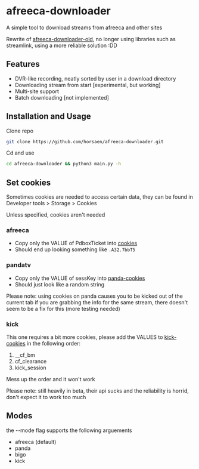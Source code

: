 # afreeca-downloader

A simple tool to download streams from afreeca and other sites

Rewrite of [afreeca-downloader-old](https://github.com/horsaen/afreecatv-downloader-old), no longer using libraries such as streamlink, using a more reliable solution :DD

## Features
- DVR-like recording, neatly sorted by user in a download directory
- Downloading stream from start [experimental, but working]
- Multi-site support
- Batch downloading [not implemented]

## Installation and Usage

Clone repo
```bash
git clone https://github.com/horsaen/afreeca-downloader.git
```

Cd and use
```bash
cd afreeca-downloader && python3 main.py -h
```

## Set cookies

Sometimes cookies are needed to access certain data, they can be found in Developer tools > Storage > Cookies

Unless specified, cookies aren't needed

### afreeca
- Copy only the VALUE of PdboxTicket into [cookies](cookies)
- Should end up looking something like ``.A32.7bbT5``

### pandatv
- Copy only the VALUE of sessKey into [panda-cookies](plugins/pandatv/panda-cookies)
- Should just look like a random string

Please note: using cookies on panda causes you to be kicked out of the current tab if you are grabbing the info for the same stream, there doesn't seem to be a fix for this (more testing needed)

### kick
This one requires a bit more cookies, please add the VALUES to [kick-cookies](plugins/kick/kick-cookies) in the following order:

1. __cf_bm
2. cf_clearance
3. kick_session

Mess up the order and it won't work

Please note: still heavily in beta, their api sucks and the reliability is horrid, don't expect it to work too much

## Modes

the --mode flag supports the following arguements

- afreeca (default)
- panda
- bigo
- kick

